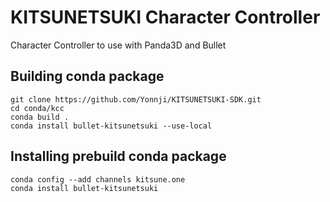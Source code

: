 KITSUNETSUKI Character Controller
=================================

Character Controller to use with Panda3D and Bullet


Building conda package
----------------------

```
git clone https://github.com/Yonnji/KITSUNETSUKI-SDK.git
cd conda/kcc
conda build .
conda install bullet-kitsunetsuki --use-local
```


Installing prebuild conda package
---------------------------------

```
conda config --add channels kitsune.one
conda install bullet-kitsunetsuki
```
